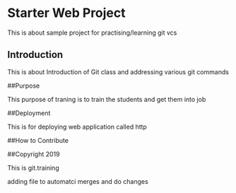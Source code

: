 # Starter Web Project

This is about sample project for practising/learning git vcs

## Introduction

This is about Introduction of Git class and addressing various git commands

##Purpose

This purpose of traning is to train the students and get them into job 

##Deployment

This is for deploying web application called http

##How to Contribute

##Copyright 2019

This is git.training

adding file to automatci merges and do changes

